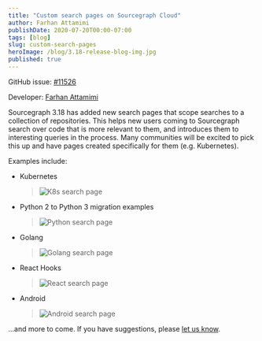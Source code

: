 ```yaml
---
title: "Custom search pages on Sourcegraph Cloud"
author: Farhan Attamimi
publishDate: 2020-07-20T00:00-07:00
tags: [blog]
slug: custom-search-pages
heroImage: /blog/3.18-release-blog-img.jpg
published: true
---
```


GitHub issue: [#11526](https://github.com/sourcegraph/sourcegraph/issues/11526)

Developer: [Farhan Attamimi](https://github.com/attfarhan)

Sourcegraph 3.18 has added new search pages that scope searches to a collection of repositories. This helps new users coming to Sourcegraph search over
code that is more relevant to them, and introduces them to interesting queries in the process. Many communities will be excited to pick this up and
have pages created specifically for them (e.g. Kubernetes).

Examples include:

- Kubernetes

  > ![K8s search page](https://storage.cloud.google.com/sourcegraph-assets/blog/k8s-search-page.png "K8s search page")

- Python 2 to Python 3 migration examples

  > ![Python search page](https://storage.cloud.google.com/sourcegraph-assets/blog/3.18/resize-python-search-page.png "Python search page")

- Golang

  > ![Golang search page](https://storage.cloud.google.com/sourcegraph-assets/blog/golang-search-page.png "Golang search page")

- React Hooks

  > ![React search page](https://storage.cloud.google.com/sourcegraph-assets/blog/react-search-page.png "React search page")

- Android

  > ![Android search page](https://storage.cloud.google.com/sourcegraph-assets/blog/3.18/resize-android-search-page.png "Android search page")

...and more to come. If you have suggestions, please [let us know](https://github.com/sourcegraph/sourcegraph/issues/new/choose).
